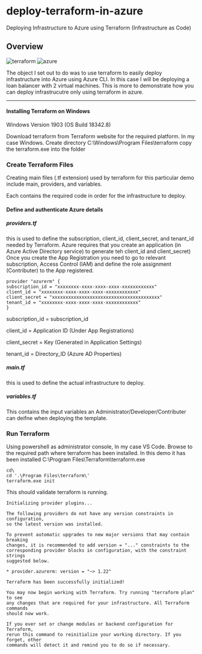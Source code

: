 # deploy-terraform-in-azure
Deploying Infrastructure to Azure using Terraform (Infrastructure as Code)


## Overview

![terraform](https://www.datocms-assets.com/2885/1508512931-blog-terraform-list.svg)
![azure](https://s3.amazonaws.com/dev.assets.neo4j.com/wp-content/uploads/20180821105618/Microsoft_Azure_Logo.png)


The object I set out to do was to use terraform to easily deploy infrastructure into Azure using Azure CLI. In this case I will be deploying a loan balancer with 2 virtual machines. This is more to demonstrate how you can deploy infrastrucutre only using terraform in azure.

***

#### Installing Terraform on Windows

Windows Version 1903 (OS Build 18342.8)

Download terraform from Terraform website for the required platform. In my case Windows. Create directory C:\Windows\Program Files\terraform copy the terraform.exe into the folder


### Create Terraform Files

Creating main files (.tf extension) used by terraform for this particular demo include main, providers, and variables.

Each contains the required code in order for the infrastructure to deploy.

#### Define and authenticate Azure details

##### providers.tf

this is used to define the subscription, client_id, client_secret, and tenant_id needed by Terraform. Azure requires that you create an application (in Azure Active Directory service) to generate teh client_id and client_secret) Once you create the App Registration you need to go to relevant subscription, Access Control (IAM) and define the role assignment (Contributer) to the App registered.

```
provider "azurerm" {
subscription_id = "xxxxxxxx-xxxx-xxxx-xxxx-xxxxxxxxxxxx"
client_id = "xxxxxxxx-xxxx-xxxx-xxxx-xxxxxxxxxxxx"
client_secret = "xxxxxxxxxxxxxxxxxxxxxxxxxxxxxxxxxxxxxxxx"
tenant_id = "xxxxxxxx-xxxx-xxxx-xxxx-xxxxxxxxxxxx"
}
```
subscription_id = subscription_id

client_id = Application ID (Under App Registrations)

client_secret = Key (Generated in Application Settings)

tenant_id = Directory_ID (Azure AD Properties)  

##### main.tf

this is used to define the actual infrastructure to deploy.

##### variables.tf

This contains the input variables an Administrator/Developer/Contributer can deifne when deploying the template.

### Run Terraform

Using powershell as administrator console, In my case VS Code. Browse to the required path where terraform has been installed. In this demo it has been installed C:\Program Files\Terraform\terraform.exe

```
cd\
cd '.\Program Files\terraform\'
terraform.exe init
```

This should validate terraform is running.

```
Initializing provider plugins...

The following providers do not have any version constraints in configuration,
so the latest version was installed.

To prevent automatic upgrades to new major versions that may contain breaking
changes, it is recommended to add version = "..." constraints to the
corresponding provider blocks in configuration, with the constraint strings
suggested below.

* provider.azurerm: version = "~> 1.22"

Terraform has been successfully initialized!

You may now begin working with Terraform. Try running "terraform plan" to see
any changes that are required for your infrastructure. All Terraform commands
should now work.

If you ever set or change modules or backend configuration for Terraform,
rerun this command to reinitialize your working directory. If you forget, other
commands will detect it and remind you to do so if necessary.
```

